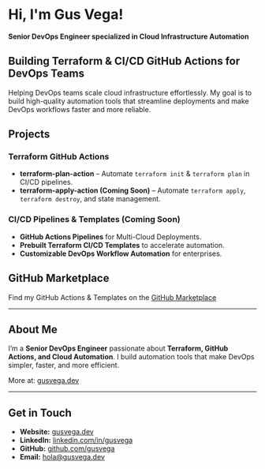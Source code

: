 # Hi, I'm Gus Vega!  
**Senior DevOps Engineer specialized in Cloud Infrastructure Automation**

## Building Terraform & CI/CD GitHub Actions for DevOps Teams

Helping DevOps teams scale cloud infrastructure effortlessly. My goal is to build high-quality automation tools that streamline deployments and make DevOps workflows faster and more reliable.

## Projects
### Terraform GitHub Actions
- **terraform-plan-action** – Automate `terraform init` & `terraform plan` in CI/CD pipelines.  
- **terraform-apply-action (Coming Soon)** – Automate `terraform apply`, `terraform destroy`, and state management.  

### CI/CD Pipelines & Templates (Coming Soon)
- **GitHub Actions Pipelines** for Multi-Cloud Deployments.  
- **Prebuilt Terraform CI/CD Templates** to accelerate automation.  
- **Customizable DevOps Workflow Automation** for enterprises.  

## GitHub Marketplace
Find my GitHub Actions & Templates on the [GitHub Marketplace](https://github.com/marketplace?query=gus+vega/)

---

## About Me
I’m a **Senior DevOps Engineer** passionate about **Terraform, GitHub Actions, and Cloud Automation**. I build automation tools that make DevOps simpler, faster, and more efficient.

More at: [gusvega.dev](https://gusvega.dev)

---

## Get in Touch
- **Website:** [gusvega.dev](https://gusvega.dev)  
- **LinkedIn:** [linkedin.com/in/gusvega](https://linkedin.com/in/gusvega)  
- **GitHub:** [github.com/gusvega](https://github.com/gusvega)  
- **Email:** [hola@gusvega.dev](mailto:hola@gusvega.dev)  
